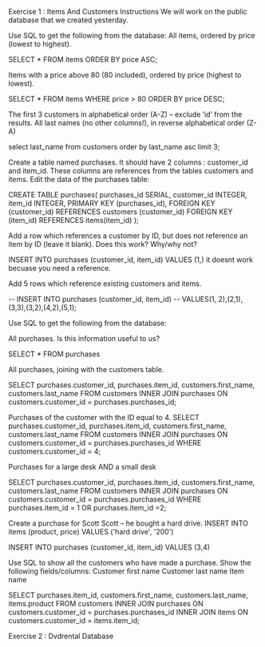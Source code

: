 Exercise 1 : Items And Customers
Instructions
We will work on the public database that we created yesterday.

Use SQL to get the following from the database:
All items, ordered by price (lowest to highest).

SELECT * FROM items ORDER BY price ASC;

Items with a price above 80 (80 included), ordered by price (highest to lowest).

SELECT * FROM items WHERE price > 80 
ORDER BY price DESC;

The first 3 customers in alphabetical order (A-Z) – exclude ‘id’ from the results.
All last names (no other columns!), in reverse alphabetical order (Z-A)

select last_name from customers order by last_name asc
limit 3; 

Create a table named purchases. It should have 2 columns : customer_id and item_id. These columns are references from the tables customers and items. Edit the data of the purchases table:


CREATE TABLE purchases(
purchases_id SERIAL,
customer_id INTEGER, 
item_id INTEGER,
PRIMARY KEY (purchases_id),
FOREIGN KEY (customer_id) REFERENCES customers (customer_id)
FOREIGN KEY (item_id) REFERENCES items(item_id)
);

Add a row which references a customer by ID, but does not reference an item by ID (leave it blank). Does this work? Why/why not?

INSERT INTO purchases (customer_id, item_id)
VALUES (1,) 
it doesnt work becuase you need a reference. 


Add 5 rows which reference existing customers and items.

-- INSERT INTO purchases (customer_id, item_id)
-- VALUES(1, 2),(2,1),(3,3),(3,2),(4,2),(5,1);


Use SQL to get the following from the database:


All purchases. Is this information useful to us?

SELECT * FROM purchases



All purchases, joining with the customers table.

SELECT purchases.customer_id, purchases.item_id, customers.first_name, customers.last_name
FROM customers
INNER JOIN purchases
ON customers.customer_id = purchases.purchases_id;


Purchases of the customer with the ID equal to 4.
SELECT purchases.customer_id, purchases.item_id, customers.first_name, customers.last_name
FROM customers
INNER JOIN purchases
ON customers.customer_id = purchases.purchases_id
WHERE customers.customer_id = 4;

Purchases for a large desk AND a small desk

SELECT purchases.customer_id, purchases.item_id, customers.first_name, customers.last_name
FROM customers
INNER JOIN purchases
ON customers.customer_id = purchases.purchases_id
WHERE purchases.item_id = 1 OR purchases.item_id =2;


Create a purchase for Scott Scott – he bought a hard drive.
INSERT INTO items (product, price)
VALUES ('hard drive', '200')

INSERT INTO purchases (customer_id, item_id)
VALUES (3,4)



Use SQL to show all the customers who have made a purchase. Show the following fields/columns:
Customer first name
Customer last name
Item name


SELECT purchases.item_id, customers.first_name, customers.last_name, items.product
FROM customers
INNER JOIN purchases
ON customers.customer_id = purchases.purchases_id
INNER JOIN items ON customers.customer_id = items.item_id;



Exercise 2 : Dvdrental Database

<!-- 

We will use the newly installed dvdrental database.

In the dvdrental database write a query to select all the columns from the “customer” table.

SELECT * FROM customer


Write a query to display the names (first_name, last_name) using an alias named “full_name”.

SELECT first_name AS full_name, last_name AS full_name FROM customer


Lets get all the dates that accounts were created. Write a query to select all the create_date from the “customer” table (there should be no duplicates).

SELECT DISTINCT create_date FROM customer


Write a query to get all the customer details from the customer table, it should be displayed in descending order by their first name.

SELECT * FROM customer ORDER BY first_name DESC;


Write a query to get the film ID, title, description, year of release and rental rate in ascending order according to their rental rate.

SELECT film_id, title, description, release_year, rental_rate 
FROM film
ORDER BY rental_rate ASC



Write a query to get the address, and the phone number of all customers living in the Texas district, these details can be found in the “address” table.

SELECT address, phone, district
FROM address
WHERE district = 'Texas'



Write a query to retrieve all movie details where the movie id is either 15 or 150.

SELECT * 
FROM film
WHERE film_id = 15 OR film_id = 150


Write a query which should check if your favorite movie exists in the database. Have your query get the film ID, title, description, length and the rental rate, these details can be found in the “film” table.


SELECT film_id, title, description, length, rental_rate 
FROM film
WHERE title = 'The Italian Job'


No luck finding your movie? Maybe you made a mistake spelling the name. Write a query to get the film ID, title, description, length and the rental rate of all the movies starting with the two first letters of your favorite movie.


SELECT film_id, title, description, length, rental_rate 
FROM film
WHERE title LIKE 'Th%'



Write a query which will find the 10 cheapest movies.

SELECT film_id, title, replacement_cost
FROM film
ORDER BY replacement_cost ASC 
LIMIT 10


Not satisfied with the results. Write a query which will find the next 10 cheapest movies.
Bonus: Try to not use LIMIT.


SELECT film_id, title, replacement_cost
FROM film
ORDER BY replacement_cost ASC 
LIMIT 10 OFFSET 10


Write a query which will join the data in the customer table and the payment table. You want to get the amount and the date of every payment made by a customer, ordered by their id (from 1 to…).


SELECT customer.customer_id, payment.amount, payment.payment_date
FROM customer 
FULL OUTER JOIN payment
ON customer.customer_id = payment_id
ORDER BY customer.customer_id

You need to check your inventory. Write a query to get all the movies which are not in inventory.

SELECT inventory.inventory_id, rental.return_date,rental.rental_id
FROM inventory
FULL OUTER JOIN rental
ON inventory.inventory_id = rental.rental_id
WHERE rental.return_date IS NULL OR inventory.inventory_id IS NULL

Write a query to find which city is in which country.


SELECT city.city, country.country
FROM city 
INNER JOIN country  
ON city.city_id = country.country_id 



Bonus You want to be able to see how your sellers have been doing? Write a query to get the customer’s id, names (first and last), the amount and the date of payment ordered by the id of the staff member who sold them the dvd. -->



